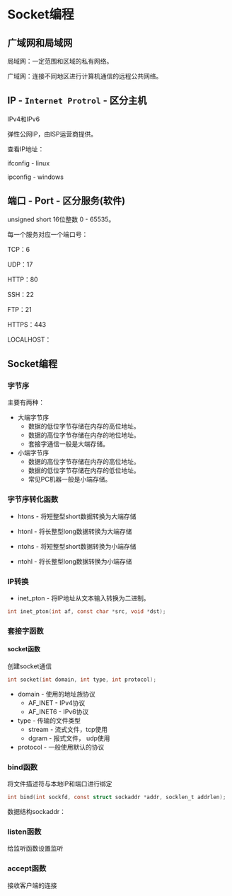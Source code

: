 # Socket编程

## 广域网和局域网

局域网：一定范围和区域的私有网络。

广域网：连接不同地区进行计算机通信的远程公共网络。



## IP - `Internet Protrol` - 区分主机

IPv4和IPv6

弹性公网IP，由ISP运营商提供。

查看IP地址：

ifconfig - linux

ipconfig - windows





## 端口 - Port - 区分服务(软件)

unsigned short 16位整数 0 - 65535。

每一个服务对应一个端口号：

TCP：6

UDP：17

HTTP：80

SSH：22

FTP：21

HTTPS：443

LOCALHOST：



## Socket编程

### 字节序

主要有两种：

- 大端字节序 
  - 数据的低位字节存储在内存的高位地址。
  - 数据的高位字节存储在内存的地位地址。
  - 套接字通信一般是大端存储。
- 小端字节序
  - 数据的高位字节存储在内存的高位地址。
  - 数据的低位字节存储在内存的低位地址。
  - 常见PC机器一般是小端存储。

### 字节序转化函数

- htons - 将短整型short数据转换为大端存储

- htonl - 将长整型long数据转换为大端存储
- ntohs - 将短整型short数据转换为小端存储
- ntohl - 将长整型long数据转换为小端存储



### IP转换

- inet_pton - 将IP地址从文本输入转换为二进制。

```c
int inet_pton(int af, const char *src, void *dst);
```



### 套接字函数

#### socket函数

创建socket通信

```c
int socket(int domain, int type, int protocol);
```

- domain - 使用的地址族协议
  - AF_INET - IPv4协议
  - AF_INET6 - IPv6协议
- type - 传输的文件类型
  - stream - 流式文件，tcp使用
  - dgram - 报式文件， udp使用
- protocol - 一般使用默认的协议

### bind函数

将文件描述符与本地IP和端口进行绑定

```c
int bind(int sockfd, const struct sockaddr *addr, socklen_t addrlen);
```



数据结构sockaddr：





### listen函数

给监听函数设置监听





### accept函数

接收客户端的连接

























































